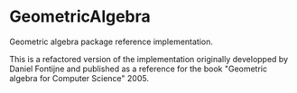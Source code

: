 # GeometricAlgebra
Geometric algebra package reference implementation.

This is a refactored version of the implementation originally developped by Daniel Fontijne and published as a reference for the book "Geometric algebra for Computer Science" 2005.
